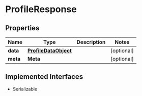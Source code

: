 

# ProfileResponse


## Properties

Name | Type | Description | Notes
------------ | ------------- | ------------- | -------------
**data** | [**ProfileDataObject**](ProfileDataObject.md) |  |  [optional]
**meta** | **Meta** |  |  [optional]


## Implemented Interfaces

* Serializable


